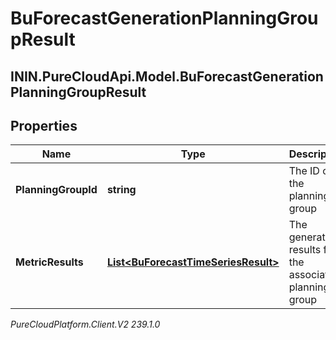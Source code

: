 # BuForecastGenerationPlanningGroupResult

## ININ.PureCloudApi.Model.BuForecastGenerationPlanningGroupResult

## Properties

|Name | Type | Description | Notes|
|------------ | ------------- | ------------- | -------------|
| **PlanningGroupId** | **string** | The ID of the planning group | [optional] |
| **MetricResults** | [**List&lt;BuForecastTimeSeriesResult&gt;**](BuForecastTimeSeriesResult) | The generation results for the associated planning group | [optional] |



_PureCloudPlatform.Client.V2 239.1.0_
